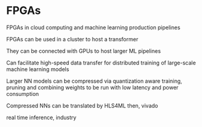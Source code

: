 # FPGAs
FPGAs in cloud computing and machine learning production pipelines

FPGAs can be used in a cluster to host a transformer

They can be connected with GPUs to host larger ML pipelines

Can facilitate high-speed data transfer for distributed training of large-scale machine learning models

Larger NN models can be compressed via quantization aware training, pruning and combining weights to be run with low latency and power consumption 

Compressed NNs can be translated by HLS4ML then, vivado

real time inference, industry 
